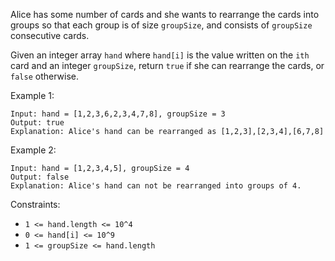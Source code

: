 Alice has some number of cards and she wants to rearrange the cards into groups so that each group is of size `groupSize`, and consists of `groupSize` consecutive cards.

Given an integer array `hand` where `hand[i]` is the value written on the `ith` card and an integer `groupSize`, return `true` if she can rearrange the cards, or `false` otherwise.

Example 1:

```
Input: hand = [1,2,3,6,2,3,4,7,8], groupSize = 3
Output: true
Explanation: Alice's hand can be rearranged as [1,2,3],[2,3,4],[6,7,8]
```

Example 2:

```
Input: hand = [1,2,3,4,5], groupSize = 4
Output: false
Explanation: Alice's hand can not be rearranged into groups of 4.
```

Constraints:

- `1 <= hand.length <= 10^4`
- `0 <= hand[i] <= 10^9`
- `1 <= groupSize <= hand.length`
